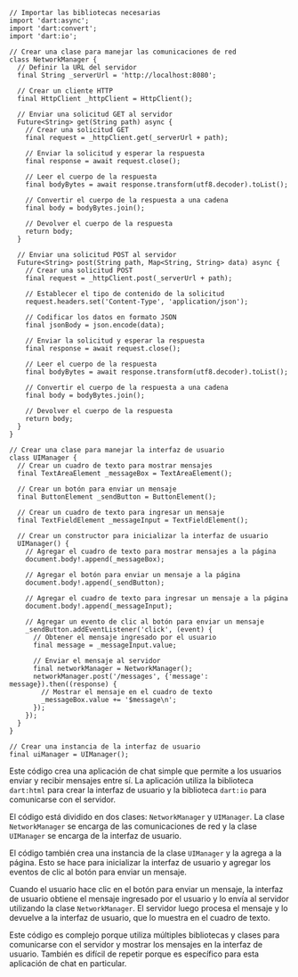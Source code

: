 ```
// Importar las bibliotecas necesarias
import 'dart:async';
import 'dart:convert';
import 'dart:io';

// Crear una clase para manejar las comunicaciones de red
class NetworkManager {
  // Definir la URL del servidor
  final String _serverUrl = 'http://localhost:8080';

  // Crear un cliente HTTP
  final HttpClient _httpClient = HttpClient();

  // Enviar una solicitud GET al servidor
  Future<String> get(String path) async {
    // Crear una solicitud GET
    final request = _httpClient.get(_serverUrl + path);

    // Enviar la solicitud y esperar la respuesta
    final response = await request.close();

    // Leer el cuerpo de la respuesta
    final bodyBytes = await response.transform(utf8.decoder).toList();

    // Convertir el cuerpo de la respuesta a una cadena
    final body = bodyBytes.join();

    // Devolver el cuerpo de la respuesta
    return body;
  }

  // Enviar una solicitud POST al servidor
  Future<String> post(String path, Map<String, String> data) async {
    // Crear una solicitud POST
    final request = _httpClient.post(_serverUrl + path);

    // Establecer el tipo de contenido de la solicitud
    request.headers.set('Content-Type', 'application/json');

    // Codificar los datos en formato JSON
    final jsonBody = json.encode(data);

    // Enviar la solicitud y esperar la respuesta
    final response = await request.close();

    // Leer el cuerpo de la respuesta
    final bodyBytes = await response.transform(utf8.decoder).toList();

    // Convertir el cuerpo de la respuesta a una cadena
    final body = bodyBytes.join();

    // Devolver el cuerpo de la respuesta
    return body;
  }
}

// Crear una clase para manejar la interfaz de usuario
class UIManager {
  // Crear un cuadro de texto para mostrar mensajes
  final TextAreaElement _messageBox = TextAreaElement();

  // Crear un botón para enviar un mensaje
  final ButtonElement _sendButton = ButtonElement();

  // Crear un cuadro de texto para ingresar un mensaje
  final TextFieldElement _messageInput = TextFieldElement();

  // Crear un constructor para inicializar la interfaz de usuario
  UIManager() {
    // Agregar el cuadro de texto para mostrar mensajes a la página
    document.body!.append(_messageBox);

    // Agregar el botón para enviar un mensaje a la página
    document.body!.append(_sendButton);

    // Agregar el cuadro de texto para ingresar un mensaje a la página
    document.body!.append(_messageInput);

    // Agregar un evento de clic al botón para enviar un mensaje
    _sendButton.addEventListener('click', (event) {
      // Obtener el mensaje ingresado por el usuario
      final message = _messageInput.value;

      // Enviar el mensaje al servidor
      final networkManager = NetworkManager();
      networkManager.post('/messages', {'message': message}).then((response) {
        // Mostrar el mensaje en el cuadro de texto
        _messageBox.value += '$message\n';
      });
    });
  }
}

// Crear una instancia de la interfaz de usuario
final uiManager = UIManager();
```

Este código crea una aplicación de chat simple que permite a los usuarios enviar y recibir mensajes entre sí. La aplicación utiliza la biblioteca `dart:html` para crear la interfaz de usuario y la biblioteca `dart:io` para comunicarse con el servidor.

El código está dividido en dos clases: `NetworkManager` y `UIManager`. La clase `NetworkManager` se encarga de las comunicaciones de red y la clase `UIManager` se encarga de la interfaz de usuario.

El código también crea una instancia de la clase `UIManager` y la agrega a la página. Esto se hace para inicializar la interfaz de usuario y agregar los eventos de clic al botón para enviar un mensaje.

Cuando el usuario hace clic en el botón para enviar un mensaje, la interfaz de usuario obtiene el mensaje ingresado por el usuario y lo envía al servidor utilizando la clase `NetworkManager`. El servidor luego procesa el mensaje y lo devuelve a la interfaz de usuario, que lo muestra en el cuadro de texto.

Este código es complejo porque utiliza múltiples bibliotecas y clases para comunicarse con el servidor y mostrar los mensajes en la interfaz de usuario. También es difícil de repetir porque es específico para esta aplicación de chat en particular.